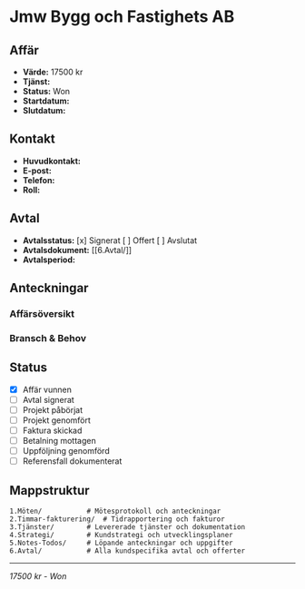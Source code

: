 # Jmw Bygg och Fastighets AB

## Affär
- **Värde:** 17500 kr
- **Tjänst:**
- **Status:** Won
- **Startdatum:**
- **Slutdatum:**

## Kontakt
- **Huvudkontakt:**
- **E-post:**
- **Telefon:**
- **Roll:**

## Avtal
- **Avtalsstatus:** [x] Signerat [ ] Offert [ ] Avslutat
- **Avtalsdokument:** [[6.Avtal/]]
- **Avtalsperiod:**

## Anteckningar
### Affärsöversikt


### Bransch & Behov


## Status
- [x] Affär vunnen
- [ ] Avtal signerat
- [ ] Projekt påbörjat
- [ ] Projekt genomfört
- [ ] Faktura skickad
- [ ] Betalning mottagen
- [ ] Uppföljning genomförd
- [ ] Referensfall dokumenterat

## Mappstruktur
```
1.Möten/           # Mötesprotokoll och anteckningar
2.Timmar-fakturering/  # Tidrapportering och fakturor
3.Tjänster/        # Levererade tjänster och dokumentation
4.Strategi/        # Kundstrategi och utvecklingsplaner
5.Notes-Todos/     # Löpande anteckningar och uppgifter
6.Avtal/           # Alla kundspecifika avtal och offerter
```

---
*17500 kr - Won*
